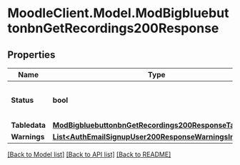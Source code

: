 # MoodleClient.Model.ModBigbluebuttonbnGetRecordings200Response

## Properties

Name | Type | Description | Notes
------------ | ------------- | ------------- | -------------
**Status** | **bool** | Whether the fetch was successful | [default to null]
**Tabledata** | [**ModBigbluebuttonbnGetRecordings200ResponseTabledata**](ModBigbluebuttonbnGetRecordings200ResponseTabledata.md) |  | [optional] 
**Warnings** | [**List&lt;AuthEmailSignupUser200ResponseWarningsInner&gt;**](AuthEmailSignupUser200ResponseWarningsInner.md) |  | [optional] 

[[Back to Model list]](../README.md#documentation-for-models) [[Back to API list]](../README.md#documentation-for-api-endpoints) [[Back to README]](../README.md)

